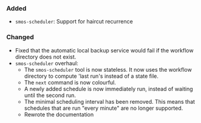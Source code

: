### Added

* `smos-scheduler`: Support for haircut recurrence

### Changed

* Fixed that the automatic local backup service would fail if the workflow directory does not exist.
* `smos-scheduler` overhaul:
  * The `smos-scheduler` tool is now stateless.
    It now uses the workflow directory to compute 'last run's instead of a state file.
  * The `next` command is now colourful.
  * A newly added schedule is now immediately run, instead of waiting until the second run.
  * The minimal scheduling interval has been removed.
    This means that schedules that are run "every minute" are no longer supported.
  * Rewrote the documentation
